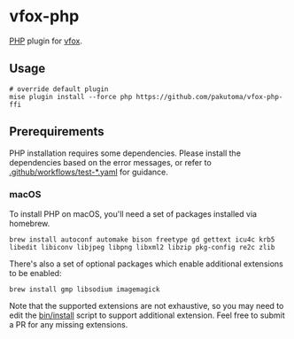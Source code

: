 # vfox-php

[PHP](https://www.php.net/) plugin for [vfox](https://vfox.lhan.me/).

## Usage

```shell
# override default plugin
mise plugin install --force php https://github.com/pakutoma/vfox-php-ffi
```

## Prerequirements

PHP installation requires some dependencies. Please install the dependencies based on the error messages, or refer to [.github/workflows/test-\*.yaml](https://github.com/version-fox/vfox-php/tree/main/.github/workflows) for guidance.

### macOS

To install PHP on macOS, you'll need a set of packages installed via homebrew.

```shell
brew install autoconf automake bison freetype gd gettext icu4c krb5 libedit libiconv libjpeg libpng libxml2 libzip pkg-config re2c zlib
```

There's also a set of optional packages which enable additional extensions to be enabled:

```shell
brew install gmp libsodium imagemagick
```

Note that the supported extensions are not exhaustive, so you may need to edit the [bin/install](./bin/install) script to support additional extension. Feel free to submit a PR for any missing extensions.
